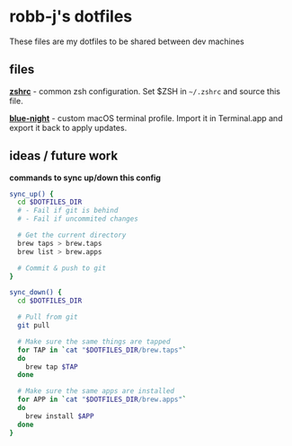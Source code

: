 # robb-j's dotfiles

These files are my dotfiles to be shared between dev machines

## files

**[zshrc](./.zshrc)** - common zsh configuration.
Set $ZSH in `~/.zshrc` and source this file.

**[blue-night](./blue-night.terminal)** - custom macOS terminal profile.
Import it in Terminal.app and export it back to apply updates.

## ideas / future work

**commands to sync up/down this config**

```bash
sync_up() {
  cd $DOTFILES_DIR
  # - Fail if git is behind
  # - Fail if uncommited changes

  # Get the current directory
  brew taps > brew.taps
  brew list > brew.apps

  # Commit & push to git
}

sync_down() {
  cd $DOTFILES_DIR

  # Pull from git
  git pull

  # Make sure the same things are tapped
  for TAP in `cat "$DOTFILES_DIR/brew.taps"`
  do
    brew tap $TAP
  done

  # Make sure the same apps are installed
  for APP in `cat "$DOTFILES_DIR/brew.apps"`
  do
    brew install $APP
  done
}
```
